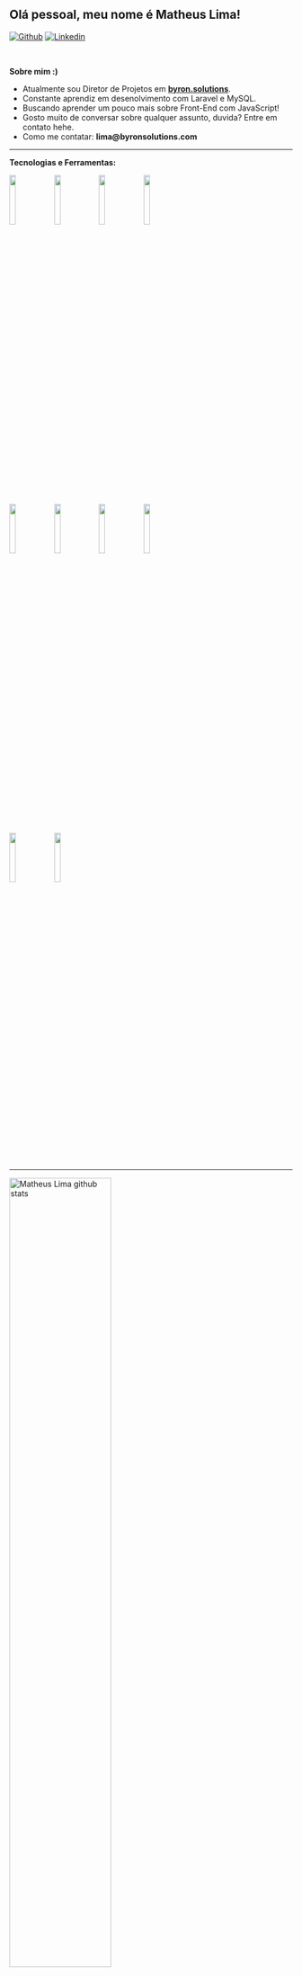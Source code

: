 <!-- Your title -->
## Olá pessoal, meu nome é Matheus Lima!

<!-- Your badges
You can use the website to generate badges: https://shields.io/
-->

[![Github](https://img.shields.io/badge/-Github-000?style=flat&logo=Github&logoColor=white)](https://github.com/matheus-lima1)
[![Linkedin](https://img.shields.io/badge/-LinkedIn-blue?style=flat&logo=Linkedin&logoColor=white)](https://www.linkedin.com/in/omatheuslima/)

&nbsp;

<!-- Talking about you -->
**Sobre mim :)**

- Atualmente sou Diretor de Projetos em __[byron.solutions](https://byronsolutions.com/)__.
- Constante aprendiz em desenolvimento com Laravel e MySQL.
- Buscando aprender um pouco mais sobre Front-End com JavaScript!
- Gosto muito de conversar sobre qualquer assunto, duvida? Entre em contato hehe.
- Como me contatar: __lima@byronsolutions.com__

---

**Tecnologias e Ferramentas:**

<p>
  <code><img width="15%" src="https://www.vectorlogo.zone/logos/w3_html5/w3_html5-ar21.svg"></code>
  <code><img width="15%" src="https://www.vectorlogo.zone/logos/getbootstrap/getbootstrap-ar21.svg"></code>
  <code><img width="15%" src="https://www.vectorlogo.zone/logos/php/php-ar21.svg"></code>
  <code><img width="15%" src="https://www.vectorlogo.zone/logos/mysql/mysql-ar21.svg"></code>
  <br />
  <code><img width="15%" src="https://www.vectorlogo.zone/logos/laravel/laravel-ar21.svg"></code>
  <code><img width="15%" src="https://www.vectorlogo.zone/logos/git-scm/git-scm-ar21.svg"></code>
  <code><img width="15%" src="https://www.vectorlogo.zone/logos/github/github-ar21.svg"></code>
  <code><img width="15%" src="https://www.vectorlogo.zone/logos/digitalocean/digitalocean-ar21.svg"></code>
  <br />
  <code><img width="15%" src="https://www.vectorlogo.zone/logos/wordpress/wordpress-ar21.svg"></code>
  <code><img width="15%" src="https://www.vectorlogo.zone/logos/phpmyadmin/phpmyadmin-ar21.svg"></code>
 
---

<a href="https://github.com/matheus-lima1/github-readme-stats">
   <img width="60%" alt="Matheus Lima github stats" src="https://github-readme-stats.vercel.app/api?username=matheus-lima1&show_icons=true&hide_border=true" />
</a>

-----
Dando créditos ao maravilhoso template que segui para o read.me: [zjayers](https://github.com/zjayers)

Última versão: 23/03/2021
